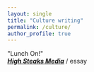 ```yaml
---
layout: single
title: "Culture writing"
permalink: /culture/
author_profile: true
---
```

"Lunch On!"  
[***High Steaks Media***](https://www.highsteaksmedia.com/news/lunch-on) / essay

